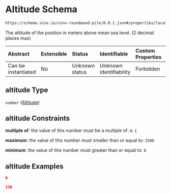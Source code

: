 # Altitude Schema

```txt
https://schema.vinv.io/vinv-roundwood-pile/0.0.1.json#/properties/location/properties/coordinates/properties/altitude
```

The altitude of the position in meters above mean sea level. (2 decimal places max)

| Abstract            | Extensible | Status         | Identifiable            | Custom Properties | Additional Properties | Access Restrictions | Defined In                                                                                                              |
| :------------------ | :--------- | :------------- | :---------------------- | :---------------- | :-------------------- | :------------------ | :---------------------------------------------------------------------------------------------------------------------- |
| Can be instantiated | No         | Unknown status | Unknown identifiability | Forbidden         | Allowed               | none                | [dereferenced.doc.json\*](../../../../../vinv-schemas/vinv-tree/out/0.0.1/dereferenced.doc.json "open original schema") |

## altitude Type

`number` ([Altitude](dereferenced-properties-location-properties-coordinates-properties-altitude.md))

## altitude Constraints

**multiple of**: the value of this number must be a multiple of: `0.1`

**maximum**: the value of this number must smaller than or equal to: `2500`

**minimum**: the value of this number must greater than or equal to: `0`

## altitude Examples

```json
0
```

```json
130
```

